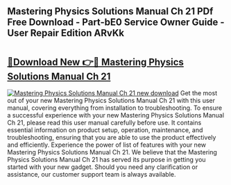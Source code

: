 ## Mastering Physics Solutions Manual Ch 21 PDf Free Download - Part-bE0 Service Owner Guide - User Repair Edition ARvKk

# <h2><a href="http://bc47944.oget.top/?id=Mastering+Physics+Solutions+Manual+Ch+21">🔗Download New 👉🔴 Mastering Physics Solutions Manual Ch 21</a></h2>

[![Mastering Physics Solutions Manual Ch 21 new download](https://i.imgur.com/5g1atiW.png)](http://bc47944.oget.top/?id=Mastering+Physics+Solutions+Manual+Ch+21)
Get the most out of your new Mastering Physics Solutions Manual Ch 21 with this user manual, covering everything from installation to troubleshooting. To ensure a successful experience with your new Mastering Physics Solutions Manual Ch 21, please read this user manual carefully before use. It contains essential information on product setup, operation, maintenance, and troubleshooting, ensuring that you are able to use the product effectively and efficiently. Experience the power of list of features with your new Mastering Physics Solutions Manual Ch 21. We believe that the Mastering Physics Solutions Manual Ch 21 has served its purpose in getting you started with your new gadget. Should you need any clarification or assistance, our customer support team is always available.
